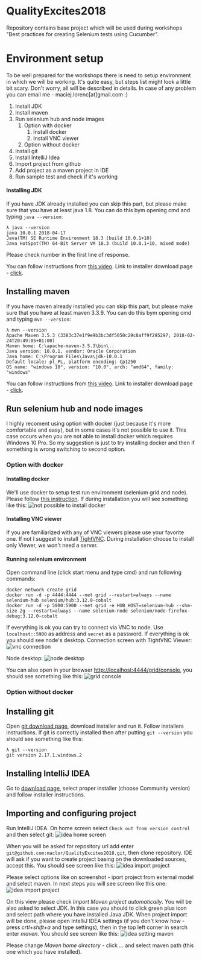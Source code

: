 # QualityExcites2018
Repository contains base project which will be used during workshops "Best practices for creating Selenium tests using Cucumber".
# Environment setup
To be well prepared for the workshops there is need to setup environment in which we will be working. It's quite easy, but steps list might look a little bit scary. Don't worry, all will be described in details. In case of any problem you can email me - maciej.lorenc[at]gmail.com :) 
1. Install JDK
1. Install maven
1. Run selenium hub and node images
      1. Option with docker
            1. Install docker
            1. Install VNC viewer
      1. Option without docker
1. Install git
1. Install IntelliJ Idea
1. Import project from github
1. Add project as a maven project in IDE
1. Run sample test and check if it's working
#### Installing JDK
If you have JDK already installed you can skip this part, but please make sure that you have at least java 1.8. You can do this bym opening cmd and typing ``java --version``:
```
λ java --version
java 10.0.1 2018-04-17
Java(TM) SE Runtime Environment 18.3 (build 10.0.1+10)
Java HotSpot(TM) 64-Bit Server VM 18.3 (build 10.0.1+10, mixed mode)
```
Please check number in the first line of response.

You can follow instructions from [this video](https://www.youtube.com/watch?v=74pE3kLerAU).
Link to installer download page - [click](http://www.oracle.com/technetwork/java/javase/downloads/jdk10-downloads-4416644.html).
## Installing maven
If you have maven already installed you can skip this part, but please make sure that you have at least maven 3.3.9. You can do this bym opening cmd and typing ``mvn --version``:
```
λ mvn --version
Apache Maven 3.5.3 (3383c37e1f9e9b3bc3df5050c29c8aff9f295297; 2018-02-24T20:49:05+01:00)
Maven home: C:\apache-maven-3.5.3\bin\..
Java version: 10.0.1, vendor: Oracle Corporation
Java home: C:\Program Files\Java\jdk-10.0.1
Default locale: pl_PL, platform encoding: Cp1250
OS name: "windows 10", version: "10.0", arch: "amd64", family: "windows"
```
You can follow instructions from [this video](https://www.youtube.com/watch?v=vUe4r9250c8).
Link to installer download page - [click](https://maven.apache.org/download.cgi).

## Run selenium hub and node images
I highly recoment using option with docker (just because it's more comfortable and easy), but in some cases it's not possible to use it. This case occurs when you are not able to install docker which requires Windows 10 Pro. So my suggestion is just to try installing docker and then if something is wrong switching to second option. 
### Option with docker
#### Installing docker
We'll use docker to setup test run environment (selenium grid and node). Please follow [this instruction](https://docs.docker.com/docker-for-windows/install/#about-windows-containers).
If during installation you will see something like this:
![not possible to install docker](images/docker_install_failure.PNG)
#### Installing VNC viewer
If you are familiarized with any of VNC viewers please use your favorite one. If not I suggest to install [TightVNC](https://www.tightvnc.com/download.php). During installation choose to install only Viewer, we won't need a server.
#### Running selenium environment
Open command line (click start menu and type cmd) and run following commands:
```
docker network create grid
docker run -d -p 4444:4444 --net grid --restart=always --name selenium-hub selenium/hub:3.12.0-cobalt
docker run -d -p 5900:5900 --net grid -e HUB_HOST=selenium-hub --shm-size 2g --restart=always --name selenium-node selenium/node-firefox-debug:3.12.0-cobalt
```
If everything is ok you can try to connect via VNC to node. Use ``localhost::5900`` as address and ``secret`` as a password. If everything is ok you should see node's desktop.
Connection screen with TightVNC Viewer:
![vnc connection](images/vnc_connection_screen.png)

Node desktop:
![node desktop](images/node_desktop.png)

You can also open in your browser [http://localhost:4444/grid/console](http://localhost:4444/grid/console), you should see something like this:
![grid console](images/grid_console.png)

### Option without docker
## Installing git
Open [git download page](https://git-scm.com/downloads), download installer and run it. Follow installers instructions. If git is correctly installed then after putting ``git --version`` you should see something like this:
```
λ git --version
git version 2.17.1.windows.2
```
## Installing IntelliJ IDEA
Go to [download page](https://www.jetbrains.com/idea/download/#section=windows), select proper installer (choose Community version) and follow installer instructions.
## Importing and configuring project
Run IntelliJ IDEA. On home screen select ``Check out from version control`` and then select git:
![idea home screen](images/idea_home.png)

When you will be asked for repository url add enter ``git@github.com:maclor/QualityExcites2018.git``, then clone repository. IDE will ask if you want to create project basing on the downloaded sources, accept this. You should see screen like this:
![idea import project](images/idea_import_project.PNG)

Please select options like on screenshot - iport project from external model and select maven. In next steps you will see screen like this one:
![idea import project](images/idea_import_project_maven.PNG)

On this view please check _Import Maven project automatically_.
You will be also asked to select JDK. In this case you should to click green plus icon and select path where you have installed Java JDK.
When project import will be done, please open IntelliJ IDEA settings (if you don't know how - press _crtl+shift+a_ and type settings), then in the top left corner in search enter _maven_. You should see screen like this:
![idea setting maven](images/idea_setting_maven.PNG)

Please change _Maven home directory_ - click _..._ and select maven path (this one which you have installed).